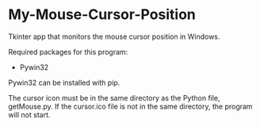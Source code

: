 # My-Mouse-Cursor-Position
Tkinter app that monitors the mouse cursor position in Windows.

Required packages for this program:
  - Pywin32
  
  Pywin32 can be installed with pip.
  
  The cursor icon must be in the same directory as the Python file, getMouse.py. If the cursor.ico file is not in the same directory, the program will not start.
